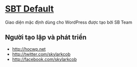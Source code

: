 # [SBT Default](http://hocwp.net)
Giao diện mặc định dùng cho WordPress được tạo bởi SB Team

## Người tạo lập và phát triển

- <http://hocwp.net>
- <http://twitter.com/skylarkcob>
- <http://facebook.com/skylarkcob>
